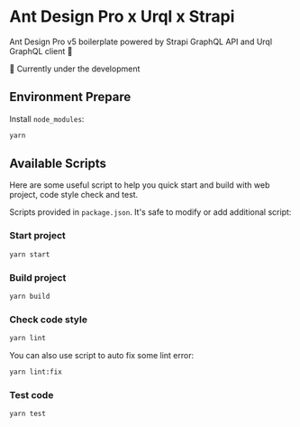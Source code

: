 # Ant Design Pro x Urql x Strapi

Ant Design Pro v5 boilerplate powered by Strapi GraphQL API and Urql GraphQL client 🌟

🚧 Currently under the development

## Environment Prepare

Install `node_modules`:

```bash
yarn
```

## Available Scripts

Here are some useful script to help you quick start and build with web project, code style check and test.

Scripts provided in `package.json`. It's safe to modify or add additional script:

### Start project

```bash
yarn start
```

### Build project

```bash
yarn build
```

### Check code style

```bash
yarn lint
```

You can also use script to auto fix some lint error:

```bash
yarn lint:fix
```

### Test code

```bash
yarn test
```
